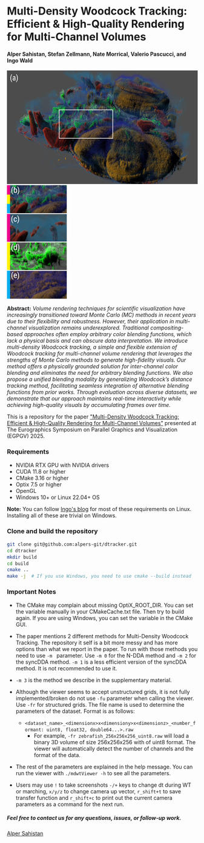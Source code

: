 # Multi-Density Woodcock Tracking: Efficient & High-Quality Rendering for Multi-Channel Volumes 
#### Alper Sahistan, Stefan Zellmann, Nate Morrical, Valerio Pascucci, and Ingo Wald

<!-- Insert two images of equal height here they need to stay on the same line-->
<img src="png/teaser_1.png" height="300"> <img src="png/teaser_2_alt.png" height="300">

**Abstract:**
  *Volume rendering techniques for scientific visualization have increasingly transitioned toward Monte Carlo (MC) methods in recent years due to their flexibility and robustness. However, their application in multi-channel visualization remains underexplored. Traditional compositing-based approaches often employ arbitrary color blending functions, which lack a physical basis and can obscure data interpretation. We introduce multi-density Woodcock tracking, a simple and flexible extension of Woodcock tracking for multi-channel volume rendering that leverages the strengths of Monte Carlo methods to generate high-fidelity visuals. Our method offers a physically grounded solution for inter-channel color blending and eliminates the need for arbitrary blending functions. We also propose a unified blending modality by generalizing Woodcock’s distance tracking method, facilitating seamless integration of alternative blending functions from prior works. Through evaluation across diverse datasets, we demonstrate that our approach maintains real-time interactivity while achieving high-quality visuals by accumulating frames over time.*

This is a repository for the paper ["Multi-Density Woodcock Tracking: Efficient & High-Quality Rendering for Multi-Channel Volumes"](https://alpers-git.github.io/personal-website/research/multi-densityWT.pdf) presented at The Eurographics Symposium on Parallel Graphics and Visualization (EGPGV) 2025.

### Requirements
- NVIDIA RTX GPU with NVIDIA drivers
- CUDA 11.8 or higher
- CMake 3.16 or higher
- Optix 7.5 or higher
- OpenGL
- Windows 10+ or Linux 22.04+ OS

**Note:** You can follow [Ingo's blog](https://ingowald.blog/installing-the-latest-nvidia-driver-cuda-and-optix-on-linux-ubuntu-18-04/) for most of these requirements on Linux. Installing all of these are trivial on Windows.

### Clone and build the repository
```bash
git clone git@github.com:alpers-git/dtracker.git
cd dtracker
mkdir build
cd build
cmake ..
make -j  # If you use Windows, you need to use cmake --build instead
```
### Important Notes
- The CMake may complain about missing OptiX_ROOT_DIR. You can set the variable manually in your CMakeCache.txt file. Then try to build again. If you are using Windows, you can set the variable in the CMake GUI.

- The paper mentions 2 different methods for Multi-Density Woodcock Tracking. The  repository it self is a bit more messy and has more options than what we report in the paper. To run with those methods you need to use ```-m ``` parameter. Use ```-m 0``` for the N-DDA method and ```-m 2``` for the syncDDA method. ```-m 1``` is a less efficient version of the syncDDA method. It is not recommended to use it. 

- ```-m 3``` is the method we describe in the supplementary material. 

- Although the viewer seems to accept unstructured grids, it is not fully implemented/broken do not use ```-fu``` parameter when calling the viewer. Use ```-fr``` for structured grids. The file name is used to determine the parameters of the dataset. Format is as follows:
  - ``` <dataset_name>_<dimensionx>x<dimensiony>x<dimensionz>_<number_formant: uint8, float32, double64...>.raw ```
    - For example, ```-fr zebrafish_256x256x256_uint8.raw``` will load a binary 3D volume of size 256x256x256 with of uint8 format. The viewer will automatically detect the number of channels and the format of the data.

- The rest of the parameters are explained in the help message. You can run the viewer with ```./mdwtViewer -h``` to see all the parameters. 
- Users may use ```!``` to take screenshots ```-/+``` keys to change dt during WT or marching, ```x/y/z``` to change camera up vector, ```r_shift+t``` to save transfer function and ```r_shift+c``` to print out the current camera parameters as a command for the next run.

##### Feel free to contact us for any questions, issues, or follow-up work.
[Alper Sahistan](https://alpers-git.github.io/personal-website/)
